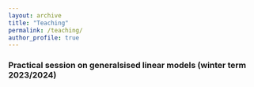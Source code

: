 ```yaml
---
layout: archive
title: "Teaching"
permalink: /teaching/
author_profile: true
---
```


### Practical session on **generalsised linear models** (winter term 2023/2024)
